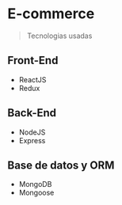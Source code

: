 # E-commerce

> Tecnologias usadas

## Front-End

- ReactJS
- Redux

## Back-End

- NodeJS
- Express

## Base de datos y ORM

- MongoDB
- Mongoose
